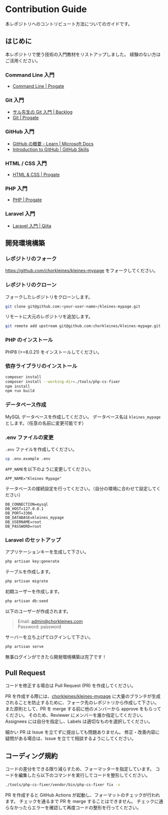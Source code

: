 # Contribution Guide

本レポジトリへのコントリビュート方法についてのガイドです。

## はじめに

本レポジトリで使う技術の入門教材をリストアップしました。
経験のない方はご活用ください。

### Command Line 入門

-   [Command Line | Progate](https://prog-8.com/courses/commandline)

### Git 入門

-   [サル先生の Git 入門 | Backlog](https://backlog.com/ja/git-tutorial/)
-   [Git | Progate](https://prog-8.com/courses/git)

### GitHub 入門

-   [GitHub の概要 - Learn | Microsoft Docs](https://docs.microsoft.com/ja-jp/training/modules/introduction-to-github/)
-   [Introduction to GitHub | GitHub Skills](https://github.com/skills/introduction-to-github)

### HTML / CSS 入門

-   [HTML & CSS | Progate](https://prog-8.com/courses/html)

### PHP 入門

-   [PHP | Progate](https://prog-8.com/courses/php)

### Laravel 入門

-   [Laravel 入門 | Qiita](https://qiita.com/sano1202/items/6021856b70e4f8d3dc3d)

## 開発環境構築

### レポジトリのフォーク

https://github.com/chorkleines/kleines-mypage をフォークしてください。

### レポジトリのクローン

フォークしたレポジトリをクローンします。

```sh
git clone git@github.com:<your-user-name>/kleines-mypage.git
```

リモートに大元のレポジトリを追加します。

```sh
git remote add upstream git@github.com:chorkleines/kleines-mypage.git
```

### PHP のインストール

PHP8 (>=8.0.21) をインストールしてください。

### 依存ライブラリのインストール

```sh
composer install
composer install --working-dir=./tools/php-cs-fixer
npm install
npm run build
```

### データベース作成

MySQL データベースを作成してください。
データベース名は `kleines_mypage` とします。（任意の名前に変更可能です）

### .env ファイルの変更

`.env` ファイルを作成してください。

```sh
cp .env.example .env
```

`APP_NAME`を以下のように変更してください。

```
APP_NAME="Kleines Mypage"
```

テータベースの接続設定を行ってください。（自分の環境に合わせて設定してください）

```
DB_CONNECTION=mysql
DB_HOST=127.0.0.1
DB_PORT=3306
DB_DATABASE=kleines_mypage
DB_USERNAME=root
DB_PASSWORD=root
```

### Laravel のセットアップ

アプリケーションキーを生成して下さい。

```sh
php artisan key:generate
```

テーブルを作成します。

```sh
php artisan migrate
```

初期ユーザーを作成します。

```sh
php artisan db:seed
```

以下のユーザーが作成されます。

> Email: admin@chorkleines.com  
> Password: password

サーバーを立ち上げてログインして下さい。

```sh
php artisan serve
```

無事ログインができたら開発環境構築は完了です！

## Pull Request

コードを修正する場合は Pull Request (PR) を作成してください。

PR を作成する際には、[chorkleines/kleines-mypage](https://github.com/chorkleines/kleines-mypage) に大量のブランチが生成されることを防止するために、フォーク先のレポジトリから作成して下さい。
また原則として、PR を merge する前に他のメンバーから approve をもらってください。
そのため、Reviewer にメンバーを誰か指定してください。Assignees には自分を指定し、Labels は適切なものを選択してください。

細かい PR は Issue を立てずに提出しても問題ありません。
修正・改善内容に疑問がある場合は、Issue を立てて相談するようにしてください。

## コーディング規約

コードの差分をできる限り減らすため、フォーマッターを指定しています。
コードを編集したら以下のコマンドを実行してコードを整形してください。

```sh
./tools/php-cs-fixer/vendor/bin/php-cs-fixer fix -v
```

PR を作成すると GitHub Actions が起動し、フォーマットのチェックが行われます。
チェックを通るまで PR を merge することはできません。
チェックに通らなかったらエラーを確認して再度コードの整形を行ってください。
